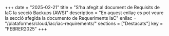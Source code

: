 +++
date        = "2025-02-21"
title       = "S'ha afegit al document de Requisits de IaC la secció Backups (AWS)"
description = "En aquest enllaç es pot veure la secció afegida la documento de Requeriments IaC"
enllac      = "/plataformes/cloud/iac/iac-requirements/"
sections    = ["Destacats"]
key         = "FEBRER2025"
+++
